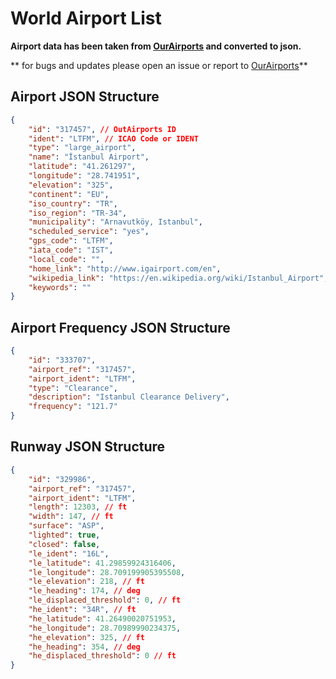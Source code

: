 # World Airport List


**Airport data has been taken from [OurAirports](https://ourairports.com/) and converted to json.**

** for bugs and updates please open an issue or report to [OurAirports](https://ourairports.com/)**


## Airport JSON Structure

```json
{
    "id": "317457", // OutAirports ID
    "ident": "LTFM", // ICAO Code or IDENT
    "type": "large_airport",
    "name": "İstanbul Airport",
    "latitude": "41.261297",
    "longitude": "28.741951",
    "elevation": "325",
    "continent": "EU",
    "iso_country": "TR",
    "iso_region": "TR-34",
    "municipality": "Arnavutköy, Istanbul",
    "scheduled_service": "yes",
    "gps_code": "LTFM",
    "iata_code": "IST",
    "local_code": "",
    "home_link": "http://www.igairport.com/en",
    "wikipedia_link": "https://en.wikipedia.org/wiki/Istanbul_Airport",
    "keywords": ""
}
```

## Airport Frequency JSON Structure

```json
{
    "id": "333707",
    "airport_ref": "317457",
    "airport_ident": "LTFM",
    "type": "Clearance",
    "description": "Istanbul Clearance Delivery",
    "frequency": "121.7"
}
```

## Runway JSON Structure

```json
{
    "id": "329986",
    "airport_ref": "317457",
    "airport_ident": "LTFM",
    "length": 12303, // ft
    "width": 147, // ft
    "surface": "ASP",
    "lighted": true,
    "closed": false,
    "le_ident": "16L",
    "le_latitude": 41.29859924316406,
    "le_longitude": 28.709199905395508,
    "le_elevation": 218, // ft
    "le_heading": 174, // deg
    "le_displaced_threshold": 0, // ft
    "he_ident": "34R", // ft
    "he_latitude": 41.26490020751953,
    "he_longitude": 28.70989990234375,
    "he_elevation": 325, // ft
    "he_heading": 354, // deg
    "he_displaced_threshold": 0 // ft
}
```